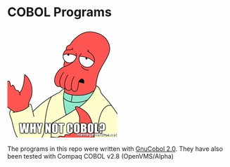 # COBOL Programs

![Why Not COBOL?](/why-not-cobol.jpg?raw=true)

The programs in this repo were written with [GnuCobol 2.0](http://open-cobol.sourceforge.net/).
They have also been tested with Compaq COBOL v2.8 (OpenVMS/Alpha)
